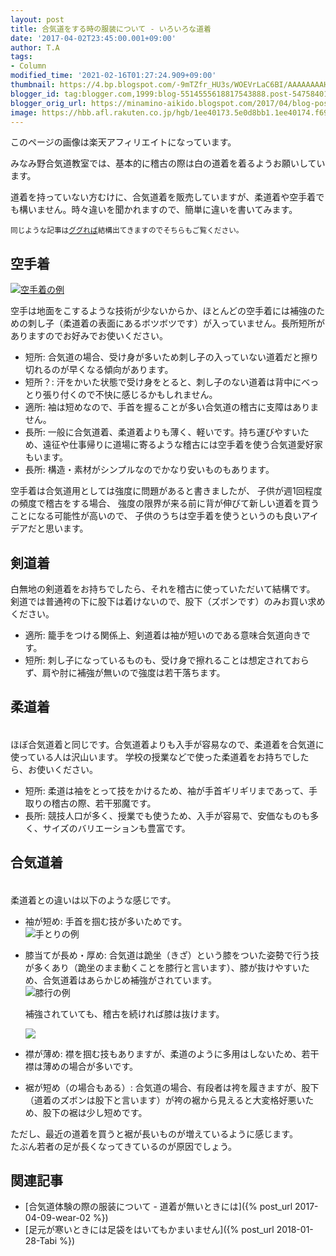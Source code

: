 ```yaml
---
layout: post
title: 合気道をする時の服装について - いろいろな道着
date: '2017-04-02T23:45:00.001+09:00'
author: T.A
tags:
- Column
modified_time: '2021-02-16T01:27:24.909+09:00'
thumbnail: https://4.bp.blogspot.com/-9mTZfr_HU3s/WOEVrLaC6BI/AAAAAAAAH8g/q_OBboBE_MEeUBcUndPglEtWGrvaJTNVACKgB/s72-c/IMG_0935.JPG
blogger_id: tag:blogger.com,1999:blog-5514555618817543888.post-5475840104193166470
blogger_orig_url: https://minamino-aikido.blogspot.com/2017/04/blog-post.html
image: https://hbb.afl.rakuten.co.jp/hgb/1ee40173.5e0d8bb1.1ee40174.f69272c5/?me_id=1205150&item_id=10004413&pc=https%3A%2F%2Fthumbnail.image.rakuten.co.jp%2F%400_mall%2Fchamp%2Fcabinet%2Fkarate%2Fimg60748112.jpg%3F_ex%3D400x400&s=400x400&t=pict
---
```

<div class="info">このページの画像は楽天アフィリエイトになっています。</div>

みなみ野合気道教室では、基本的に稽古の際は白の道着を着るようお願いしています。

道着を持っていない方むけに、合気道着を販売していますが、柔道着や空手着でも構いません。時々違いを聞かれますので、簡単に違いを書いてみます。

<small>同じような記事は[ググれば](https://goo.gl/bR63ai)結構出てきますのでそちらもご覧ください。</small>

## 空手着

<a href="https://hb.afl.rakuten.co.jp/ichiba/1ee40173.5e0d8bb1.1ee40174.f69272c5/?pc=https%3A%2F%2Fitem.rakuten.co.jp%2Fchamp%2Fkarate_gi_223-pku200w%2F&link_type=pict&ut=eyJwYWdlIjoiaXRlbSIsInR5cGUiOiJwaWN0Iiwic2l6ZSI6IjQwMHg0MDAiLCJuYW0iOjEsIm5hbXAiOiJyaWdodCIsImNvbSI6MSwiY29tcCI6ImRvd24iLCJwcmljZSI6MCwiYm9yIjoxLCJjb2wiOjEsImJidG4iOjEsInByb2QiOjAsImFtcCI6ZmFsc2V9" target="_blank" rel="nofollow sponsored noopener"><img src="https://hbb.afl.rakuten.co.jp/hgb/1ee40173.5e0d8bb1.1ee40174.f69272c5/?me_id=1205150&item_id=10004413&pc=https%3A%2F%2Fthumbnail.image.rakuten.co.jp%2F%400_mall%2Fchamp%2Fcabinet%2Fkarate%2Fimg60748112.jpg%3F_ex%3D400x400&s=400x400&t=pict" border="0" alt="空手着の例" /></a>

空手は地面をこするような技術が少ないからか、ほとんどの空手着には補強のための刺し子（柔道着の表面にあるボツボツです）が入っていません。長所短所がありますのでお好みでお使いください。

* 短所: 合気道の場合、受け身が多いため刺し子の入っていない道着だと擦り切れるのが早くなる傾向があります。
* 短所？: 汗をかいた状態で受け身をとると、刺し子のない道着は背中にべっとり張り付くので不快に感じるかもしれません。
* 適所: 袖は短めなので、手首を握ることが多い合気道の稽古に支障はありません。
* 長所: 一般に合気道着、柔道着よりも薄く、軽いです。持ち運びやすいため、遠征や仕事帰りに道場に寄るような稽古には空手着を使う合気道愛好家もいます。
* 長所: 構造・素材がシンプルなのでかなり安いものもあります。

空手着は合気道用としては強度に問題があると書きましたが、
子供が週1回程度の頻度で稽古をする場合、
強度の限界が来る前に背が伸びて新しい道着を買うことになる可能性が高いので、
子供のうちは空手着を使うというのも良いアイデアだと思います。

## 剣道着

白無地の剣道着をお持ちでしたら、それを稽古に使っていただいて結構です。
剣道では普通袴の下に股下は着けないので、股下（ズボンです）のみお買い求めください。

* 適所: 籠手をつける関係上、剣道着は袖が短いのである意味合気道向きです。
* 短所: 刺し子になっているものも、受け身で擦れることは想定されておらず、肩や肘に補強が無いので強度は若干落ちます。

## 柔道着

<figure><a href="https://hb.afl.rakuten.co.jp/ichiba/1ee40173.5e0d8bb1.1ee40174.f69272c5/?pc=https%3A%2F%2Fitem.rakuten.co.jp%2Fchamp%2F10004808%2F&link_type=pict&ut=eyJwYWdlIjoiaXRlbSIsInR5cGUiOiJwaWN0Iiwic2l6ZSI6IjMwMHgzMDAiLCJuYW0iOjEsIm5hbXAiOiJyaWdodCIsImNvbSI6MSwiY29tcCI6ImRvd24iLCJwcmljZSI6MCwiYm9yIjoxLCJjb2wiOjEsImJidG4iOjEsInByb2QiOjAsImFtcCI6ZmFsc2V9" target="_blank" rel="nofollow sponsored noopener" style="word-wrap:break-word;"><img src="https://hbb.afl.rakuten.co.jp/hgb/1ee40173.5e0d8bb1.1ee40174.f69272c5/?me_id=1205150&item_id=10004808&pc=https%3A%2F%2Fthumbnail.image.rakuten.co.jp%2F%400_mall%2Fchamp%2Fcabinet%2Fjudo%2Fzyudogi%2Fimgrc0066277600.jpg%3F_ex%3D300x300&s=300x300&t=pict" border="0" style="margin:2px" alt="" title=""></a></figure>

ほぼ合気道着と同じです。合気道着よりも入手が容易なので、柔道着を合気道に使っている人は沢山います。
学校の授業などで使った柔道着をお持ちでしたら、お使いください。

* 短所: 柔道は袖をとって技をかけるため、袖が手首ギリギリまであって、手取りの稽古の際、若干邪魔です。
* 長所: 競技人口が多く、授業でも使うため、入手が容易で、安価なものも多く、サイズのバリエーションも豊富です。

## 合気道着

<figure><a href="https://hb.afl.rakuten.co.jp/ichiba/1ee40173.5e0d8bb1.1ee40174.f69272c5/?pc=https%3A%2F%2Fitem.rakuten.co.jp%2Fchamp%2Faikido_gi_210-k100as%2F&link_type=pict&ut=eyJwYWdlIjoiaXRlbSIsInR5cGUiOiJwaWN0Iiwic2l6ZSI6IjMwMHgzMDAiLCJuYW0iOjEsIm5hbXAiOiJyaWdodCIsImNvbSI6MSwiY29tcCI6ImRvd24iLCJwcmljZSI6MCwiYm9yIjoxLCJjb2wiOjEsImJidG4iOjEsInByb2QiOjAsImFtcCI6ZmFsc2V9" target="_blank" rel="nofollow sponsored noopener" style="word-wrap:break-word;"><img src="https://hbb.afl.rakuten.co.jp/hgb/1ee40173.5e0d8bb1.1ee40174.f69272c5/?me_id=1205150&item_id=10001825&pc=https%3A%2F%2Fimage.rakuten.co.jp%2Fchamp%2Fcabinet%2Faikido%2Faiki_set%2Fimgrc0062241014.jpg%3F_ex%3D300x300&s=300x300&t=pict" border="0" style="margin:2px" alt="" title=""></a></figure>

柔道着との違いは以下のような感じです。

* 袖が短め: 手首を掴む技が多いためです。<br />
    ![手とりの例](https://4.bp.blogspot.com/-9mTZfr_HU3s/WOEVrLaC6BI/AAAAAAAAH8g/q_OBboBE_MEeUBcUndPglEtWGrvaJTNVACKgB/s320/IMG_0935.JPG)

* 膝当てが長め・厚め: 合気道は跪坐（きざ）という膝をついた姿勢で行う技が多くあり（跪坐のまま動くことを膝行と言います）、膝が抜けやすいため、合気道着はあらかじめ補強がされています。<br />
    ![膝行の例](https://1.bp.blogspot.com/-RE2umbjWB3k/WOEYLPCwVSI/AAAAAAAAH84/laCK6S8voAkyhWJ6QtQC8OLlMIU1MySfgCKgB/s320/IMG_0936.JPG)

    補強されていても、稽古を続ければ膝は抜けます。

    ![](https://3.bp.blogspot.com/-vKbnM2-EF0s/WOkGkYNuSQI/AAAAAAAAIBo/SDk_7p_xnFIidPBwdxfpV1GIn4TqnuJHgCKgB/s320/IMG_20170409_002952_434.jpg)

* 襟が薄め: 襟を掴む技もありますが、柔道のように多用はしないため、若干襟は薄めの場合が多いです。
* 裾が短め（の場合もある）: 合気道の場合、有段者は袴を履きますが、股下（道着のズボンは股下と言います）が袴の裾から見えると大変格好悪いため、股下の裾は少し短めです。

ただし、最近の道着を買うと裾が長いものが増えているように感じます。<br />
たぶん若者の足が長くなってきているのが原因でしょう。

## 関連記事

* [合気道体験の際の服装について - 道着が無いときには]({% post_url 2017-04-09-wear-02 %})
* [足元が寒いときには足袋をはいてもかまいません]({% post_url 2018-01-28-Tabi %})
